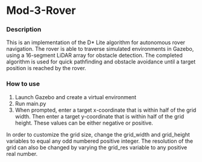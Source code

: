 # Mod-3-Rover
### Description
This is an implementation of the D* Lite algorithm for autonomous rover navigation. The rover is able to traverse simulated environments in Gazebo, using a 16-segment LiDAR array for obstacle detection. The completed algorithm is used for quick pathfinding and obstacle avoidance until a target position is reached by the rover.
### How to use
1. Launch Gazebo and create a virtual environment
2. Run main.py
3. When prompted, enter a target x-coordinate that is within half of the grid width. Then enter a target y-coordinate that is within half of the grid height. These values can be either negative or positive.

In order to customize the grid size, change the grid_width and grid_height variables to equal any odd numbered positive integer. The resolution of the grid can also be changed by varying the grid_res variable to any positive real number. 
